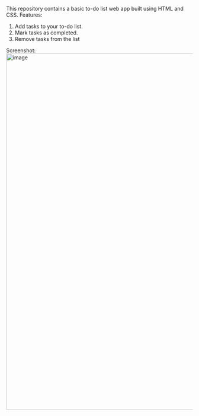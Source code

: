 This repository contains a basic to-do list web app built using HTML and CSS.
Features:
1. Add tasks to your to-do list.
2. Mark tasks as completed.
3. Remove tasks from the list

Screenshot:
<img width="960" alt="image" src="https://github.com/Saanvi0804/Website/assets/169428156/f18a6c8c-f570-4056-a4ec-4379252eb4c2">
